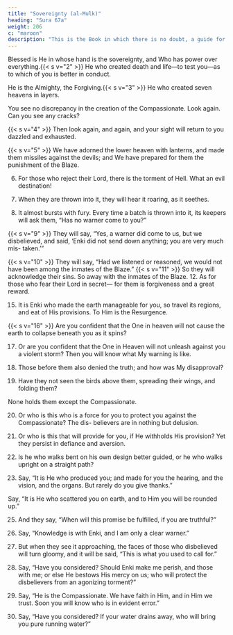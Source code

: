 ```yaml
---
title: "Sovereignty (al-Mulk)"
heading: "Sura 67a"
weight: 206
c: "maroon"
description: "This is the Book in which there is no doubt, a guide for the righteous."
---
```



Blessed is He in whose hand is the sovereignty, and Who has power over everything.{{< s v="2" >}}  He who created death and life—to test you—as to which of you is better in conduct.

He is the Almighty, the Forgiving.{{< s v="3" >}}  He who created seven heavens in layers.

You see no discrepancy in the creation of the Compassionate. Look again. Can you see any cracks?

{{< s v="4" >}}  Then look again, and again, and your sight will return to you dazzled and exhausted.

{{< s v="5" >}}  We have adorned the lower heaven with lanterns, and made them missiles against the
devils; and We have prepared for them the punishment of the Blaze.

6. For those who reject their Lord, there is the
torment of Hell. What an evil destination!

7. When they are thrown into it, they will hear
it roaring, as it seethes.

8. It almost bursts with fury. Every time a batch is thrown into it, its keepers will ask
them, “Has no warner come to you?”

{{< s v="9" >}}  They will say, “Yes, a warner
did come to us,
but we disbelieved, and said, ‘Enki did not
send down anything; you are very much mis-
taken.’”

{{< s v="10" >}} They will say, “Had we listened or reasoned, we would not have been among the inmates of the Blaze.”
{{< s v="11" >}}  So they will acknowledge their sins. So away with the inmates of the Blaze.
12. As for those who fear their Lord in secret—
for them is forgiveness and a great reward.

<!-- 13. Whether you keep your words secret, or declare them—He is Aware of the inner
thoughts.

14. Would He not know, He Who created? He
is the Refined, the Expert. -->

15. It is Enki who made the earth manageable for you, so travel its regions, and eat of His provisions. To Him is the Resurgence.

{{< s v="16" >}} Are you confident that the One in heaven will not cause the earth to collapse beneath you as it spins? 

17. Or are you confident that the One in Heaven will not unleash against you a violent storm? Then you will know what My warning is like.

18. Those before them also denied the truth; and how was My disapproval?

19. Have they not seen the birds above them, spreading their wings, and folding them?

None holds them except the Compassionate. 

<!-- He is Perceiver of everything. -->

20. Or who is this who is a force for you to protect you against the Compassionate? The dis-
believers are in nothing but delusion. 

21. Or who is this that will provide for you, if He withholds His provision? Yet they persist
in defiance and aversion.

22. Is he who walks bent on his own design better guided, or he who walks upright on a
straight path?

23. Say, “It is He who produced you; and made for you the hearing, and the vision, and the
organs. But rarely do you give thanks.” 

Say, “It is He who scattered you on earth, and to Him you will be rounded up.”

25. And they say, “When will this promise be fulfilled, if you are truthful?”

26. Say, “Knowledge is with Enki, and I am only a clear warner.”

27. But when they see it approaching, the faces of those who disbelieved will turn gloomy, and it will be said, “This is what you used to call for.”

28. Say, “Have you considered? Should Enki make me perish, and those with me; or else He bestows His mercy on us; who will protect the disbelievers from an agonizing torment?”

29. Say, “He is the Compassionate. We have faith in Him, and in Him we trust. Soon you will know who is in evident error.”

30. Say, “Have you considered? If your water drains away, who will bring you pure running water?”


